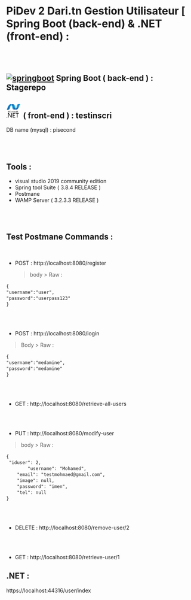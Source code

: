 # PiDev 2 Dari.tn Gestion Utilisateur [ Spring Boot (back-end) & .NET (front-end) :

</br></br>



## <a href="" target="_blank"><img src="https://www.vectorlogo.zone/logos/springio/springio-icon.svg" alt="springboot" width="40" height="40"/></a>  Spring Boot ( back-end ) : Stagerepo

##  <a href="" target="_blank"><img src="https://raw.githubusercontent.com/devicons/devicon/master/icons/dot-net/dot-net-original-wordmark.svg" alt="dotnet" width="40" height="40"/></a>  ( front-end ) : testinscri


DB name (mysql) : pisecond

</br></br>




## Tools : 

* visual studio 2019 community edition 
* Spring tool Suite ( 3.8.4 RELEASE ) 
* Postmane
* WAMP Server ( 3.2.3.3 RELEASE )

</br></br>

## Test Postmane Commands : 

</br>

* POST : http://localhost:8080/register 
  > body > Raw : 
```
{
"username":"user",
"password":"userpass123"
}
```

</br></br>


* POST : http://localhost:8080/login
> Body > Raw :  
```
{
"username":"medamine",
"password":"medamine"
}

```

</br></br>

* GET : http://localhost:8080/retrieve-all-users

</br></br>




* PUT : http://localhost:8080/modify-user

> body > Raw :

```
{
 "iduser": 2,
        "username": "Mohamed",
    "email": "testmohmaed@gmail.com",
    "image": null,
    "password": "imen",
    "tel": null
}
```


</br></br>



*  DELETE : http://localhost:8080/remove-user/2
 

</br></br>



* GET : http://localhost:8080/retrieve-user/1








## .NET : 
https://localhost:44316/user/index

